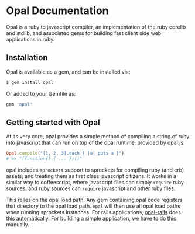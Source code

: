 # Opal Documentation

Opal is a ruby to javascript compiler, an implementation of the ruby corelib
and stdlib, and associated gems for building fast client side web applications
in ruby.

## Installation

Opal is available as a gem, and can be installed via:

```sh
$ gem install opal
```

Or added to your Gemfile as:

```ruby
gem 'opal'
```

## Getting started with Opal

At its very core, opal provides a simple method of compiling a string of ruby
into javascript that can run on top of the opal runtime, provided by opal.js:

```ruby
Opal.compile("[1, 2, 3].each { |a| puts a }")
# => "(function() { ... })()"
```

opal includes `sprockets` support to sprockets for compiling ruby (and erb) assets,
and treating them as first class javascript citizens. It works in a similar way
to coffeescript, where javascript files can simply `require` ruby sources, and
ruby sources can `require` javascript and other ruby files.

This relies on the opal load path. Any gem containing opal code registers that
directory to the opal load path. `opal` will then use all opal load
paths when running sprockets instances. For rails applications,
[opal-rails](http://github.com/opal/opal-rails#readme) does this automatically. For
building a simple application, we have to do this manually.
